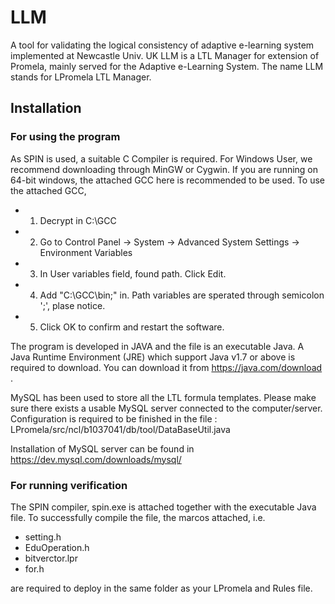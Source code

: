 # LLM
A tool for validating the logical consistency of adaptive e-learning system implemented at Newcastle Univ. UK
LLM is a LTL Manager for extension of Promela, mainly served for the Adaptive e-Learning System. The name LLM stands for LPromela LTL Manager.

## Installation

### For using the program
As SPIN is used, a suitable C Compiler is required. 
For Windows User, we recommend downloading through MinGW or Cygwin. If you are running on 64-bit windows, the attached GCC here is recommended to be used.
To use the attached GCC, 
* 1. Decrypt in C:\GCC 
* 2. Go to Control Panel -> System -> Advanced System Settings ->  Environment Variables
* 3. In User variables field, found path. Click Edit.
* 4. Add "C:\GCC\bin;" in. Path variables are sperated through semicolon ';', plase notice.
* 5. Click OK to confirm and restart the software.

The program is developed in JAVA and the file is an executable Java. 
A Java Runtime Environment (JRE) which support Java v1.7 or above is required to download. 
You can download it from https://java.com/download .

MySQL has been used to store all the LTL formula templates. Please make sure there exists a usable MySQL server connected to the computer/server. Configuration is required to be finished in the file :
LPromela/src/ncl/b1037041/db/tool/DataBaseUtil.java

Installation of MySQL server can be found in https://dev.mysql.com/downloads/mysql/

### For running verification
The SPIN compiler, spin.exe is attached together with the executable Java file.
To successfully compile the file, the marcos attached, i.e. 
* setting.h
* EduOperation.h
* bitverctor.lpr
* for.h

are required to deploy in the same folder as your LPromela and Rules file.
